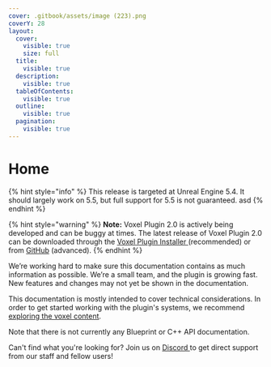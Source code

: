 ```yaml
---
cover: .gitbook/assets/image (223).png
coverY: 28
layout:
  cover:
    visible: true
    size: full
  title:
    visible: true
  description:
    visible: true
  tableOfContents:
    visible: true
  outline:
    visible: true
  pagination:
    visible: true
---
```


# Home

{% hint style="info" %}
This release is targeted at Unreal Engine 5.4. It should largely work on 5.5, but full support for 5.5 is not guaranteed. asd
{% endhint %}

{% hint style="warning" %}
**Note:** Voxel Plugin 2.0 is actively being developed and can be buggy at times. The latest release of Voxel Plugin 2.0 can be downloaded through the [Voxel Plugin Installer ](getting-started/installing-voxel-plugin.md) (recommended) or from [GitHub](https://github.com/VoxelPlugin/VoxelPlugin/) (advanced).&#x20;
{% endhint %}

We’re working hard to make sure this documentation contains as much information as possible. We’re a small team, and the plugin is growing fast. New features and changes may not yet be shown in the documentation.

This documentation is mostly intended to cover technical considerations. In order to get started working with the plugin's systems, we recommend [exploring the voxel content](getting-started/installing-voxel-content.md).&#x20;

Note that there is not currently any Blueprint or C++ API documentation.

Can't find what you're looking for? Join us on [Discord ](http://discord.voxelplugin.com/)to get direct support from our staff and fellow users!
